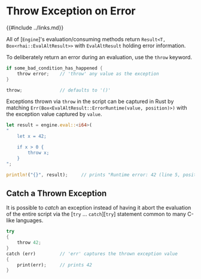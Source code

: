 Throw Exception on Error
=======================

{{#include ../links.md}}

All of [`Engine`]'s evaluation/consuming methods return `Result<T, Box<rhai::EvalAltResult>>`
with `EvalAltResult` holding error information.

To deliberately return an error during an evaluation, use the `throw` keyword.

```rust no_run
if some_bad_condition_has_happened {
    throw error;    // 'throw' any value as the exception
}

throw;              // defaults to '()'
```

Exceptions thrown via `throw` in the script can be captured in Rust by matching
`Err(Box<EvalAltResult::ErrorRuntime(value, position)>)` with the exception value
captured by `value`.

```rust no_run
let result = engine.eval::<i64>(
"
    let x = 42;

    if x > 0 {
        throw x;
    }
";

println!("{}", result);     // prints "Runtime error: 42 (line 5, position 15)"
```


Catch a Thrown Exception
------------------------

It is possible to _catch_ an exception instead of having it abort the evaluation
of the entire script via the [`try` ... `catch`][`try`]
statement common to many C-like languages.

```rust no_run
try
{
    throw 42;
}
catch (err)         // 'err' captures the thrown exception value
{
    print(err);     // prints 42
}
```
